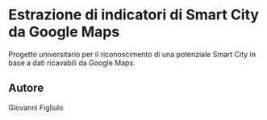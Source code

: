 # Estrazione di indicatori di Smart City da Google Maps
Progetto universitario per il riconoscimento di una potenziale Smart City in base a dati ricavabili da Google Maps.


## Autore
Giovanni Figliulo
